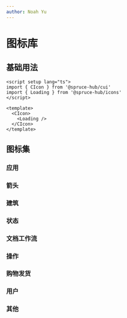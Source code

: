 ```yaml
---
author: Noah Yu
---
```


# 图标库

## 基础用法

```vue
<script setup lang="ts">
import { CIcon } from '@spruce-hub/cui'
import { Loading } from '@spruce-hub/icons'
</script>

<template>
  <CIcon>
    <Loading />
  </CIcon>
</template>
```

## 图标集

<IconHeader />

### 应用

<IconsApp />

### 箭头

<IconsArrow />

### 建筑

<IconsBuilding />

### 状态

<IconsBoolean />

### 文档工作流

<IconsDocument />

### 操作

<IconsOperate />

### 购物发货

<IconsOrder />

### 用户

<IconsUser />

### 其他

<IconsOther />
